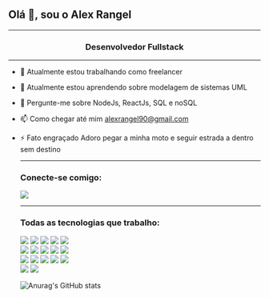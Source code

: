 ### <h2>Olá 👋, sou o Alex Rangel</h2> 
<hr>
<h3 align="center">Desenvolvedor Fullstack</h3>
<hr>

- 🔭 Atualmente estou trabalhando como freelancer
  <br>
- 🌱 Atualmente estou aprendendo sobre modelagem de sistemas UML
- 💬 Pergunte-me sobre NodeJs, ReactJs, SQL e noSQL
- 📫 Como chegar até mim <a href="alexrangel90@gmail.com">alexrangel90@gmail.com</a>
- ⚡ Fato engraçado Adoro pegar a minha moto e seguir estrada a dentro sem destino
  <hr>
  <h3>Conecte-se comigo:</h3>
  <a href="https://www.linkedin.com/in/alex-rangel90/" target="_blank"><img src="https://img.shields.io/badge/LinkedIn-0077B5?style=for-the-badge&logo=linkedin&logoColor=white"/></a>
  <hr>
  <h3>Todas as tecnologias que trabalho: </h3>

  <img src="https://img.shields.io/badge/HTML5-E34F26?style=for-the-badge&logo=html5&logoColor=white"/>
  <img src="https://img.shields.io/badge/CSS3-1572B6?style=for-the-badge&logo=css3&logoColor=white"/>
  <img src="https://img.shields.io/badge/JavaScript-F7DF1E?style=for-the-badge&logo=javascript&logoColor=black"/>
  <img src="https://img.shields.io/badge/Node.js-43853D?style=for-the-badge&logo=node.js&logoColor=white"/>
  <img src="https://img.shields.io/badge/Express.js-404D59?style=for-the-badge"/>
  <br/>
  <img src="https://img.shields.io/badge/React-20232A?style=for-the-badge&logo=react&logoColor=61DAFB"/>
  <img src="https://img.shields.io/badge/React_Native-20232A?style=for-the-badge&logo=react&logoColor=61DAFB"/>
  <img src="https://img.shields.io/badge/Bootstrap-563D7C?style=for-the-badge&logo=bootstrap&logoColor=white"/> 
  <img src="https://img.shields.io/badge/Figma-F24E1E?style=for-the-badge&logo=figma&logoColor=white"/>
  <img src="https://img.shields.io/badge/GIT-E44C30?style=for-the-badge&logo=git&logoColor=white"/>
  <br/>
  <img src="https://img.shields.io/badge/Linux-FCC624?style=for-the-badge&logo=linux&logoColor=black"/>
  <img src="https://img.shields.io/badge/Amazon_AWS-232F3E?style=for-the-badge&logo=amazon-aws&logoColor=white"/>
  <img src="https://img.shields.io/badge/GitHub-100000?style=for-the-badge&logo=github&logoColor=white"/>
  <img src="https://img.shields.io/badge/PostgreSQL-316192?style=for-the-badge&logo=postgresql&logoColor=white"/>
  <img src="https://img.shields.io/badge/MongoDB-4EA94B?style=for-the-badge&logo=mongodb&logoColor=white"/>
  <br/>
  <img src="https://img.shields.io/badge/MySQL-00000F?style=for-the-badge&logo=mysql&logoColor=white"/>
  <img src="https://aleen42.github.io/badges/src/photoshop.svg"/>

  ![Anurag's GitHub stats](https://github-readme-stats.vercel.app/api?username=alex-rangel&show_icons=true&theme=transparent)
  
